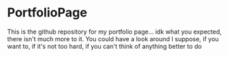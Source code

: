 # PortfolioPage
This is the github repository for my portfolio page... idk what you expected, there isn't much more to it. You could have a look around I suppose, if you want to, if it's not too hard, if you can't think of anything better to do
